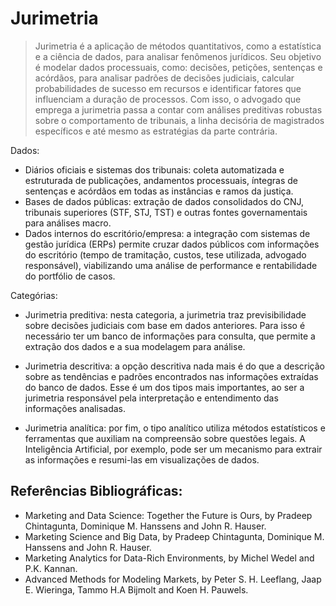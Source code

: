 # Jurimetria

> Jurimetria é a aplicação de métodos quantitativos, como a estatística e a ciência de dados, para analisar fenômenos jurídicos. Seu objetivo é modelar dados processuais, como: decisões, petições, sentenças e acórdãos, para analisar padrões de decisões judiciais, calcular probabilidades de sucesso em recursos e identificar fatores que influenciam a duração de processos. Com isso, o advogado que emprega a jurimetria passa a contar com análises preditivas robustas sobre o comportamento de tribunais, a linha decisória de magistrados específicos e até mesmo as estratégias da parte contrária.

Dados:
- Diários oficiais e sistemas dos tribunais: coleta automatizada e estruturada de publicações, andamentos processuais, íntegras de sentenças e acórdãos em todas as instâncias e ramos da justiça.
- Bases de dados públicas: extração de dados consolidados do CNJ, tribunais superiores (STF, STJ, TST) e outras fontes governamentais para análises macro.
- Dados internos do escritório/empresa: a integração com sistemas de gestão jurídica (ERPs) permite cruzar dados públicos com informações do escritório (tempo de tramitação, custos, tese utilizada, advogado responsável), 
viabilizando uma análise de performance e rentabilidade do portfólio de casos.

Categórias:

- Jurimetria preditiva: nesta categoria, a jurimetria traz previsibilidade sobre decisões judiciais com base em dados anteriores. Para isso é necessário ter um banco de informações para consulta, que permite a extração dos dados e a sua modelagem para análise.

- Jurimetria descritiva: a opção descritiva nada mais é do que a descrição sobre as tendências e padrões encontrados nas informações extraídas do banco de dados. Esse é um dos tipos mais importantes, ao ser a jurimetria responsável pela interpretação e entendimento das informações analisadas. 

- Jurimetria analítica: por fim, o tipo analítico utiliza métodos estatísticos e ferramentas que auxiliam na compreensão sobre questões legais. A Inteligência Artificial, por exemplo, pode ser um mecanismo para extrair as informações e resumi-las em visualizações de dados.

## Referências Bibliográficas:
- Marketing and Data Science: Together the Future is Ours, by Pradeep Chintagunta, Dominique M. Hanssens and John R. Hauser. 
- Marketing Science and Big Data, by Pradeep Chintagunta, Dominique M. Hanssens and John R. Hauser.
- Marketing Analytics for Data-Rich Environments, by Michel Wedel and P.K. Kannan.
- Advanced Methods for Modeling Markets, by  Peter S. H. Leeflang, Jaap E. Wieringa, Tammo H.A Bijmolt and Koen H. Pauwels.
